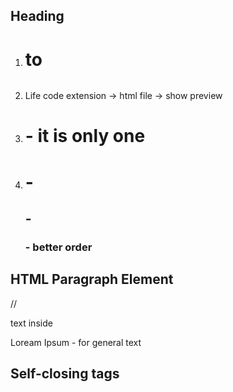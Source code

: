 ## Heading
1.   <h1> to <h6>
2. Life code extension -> html file -> show preview
3.   <h1> - it is only one</h1>
4.   <h1> - <h2> - <h3>  - better order

## HTML Paragraph Element
//  <p> text inside </p>
Loream Ipsum - for general text

## Self-closing tags